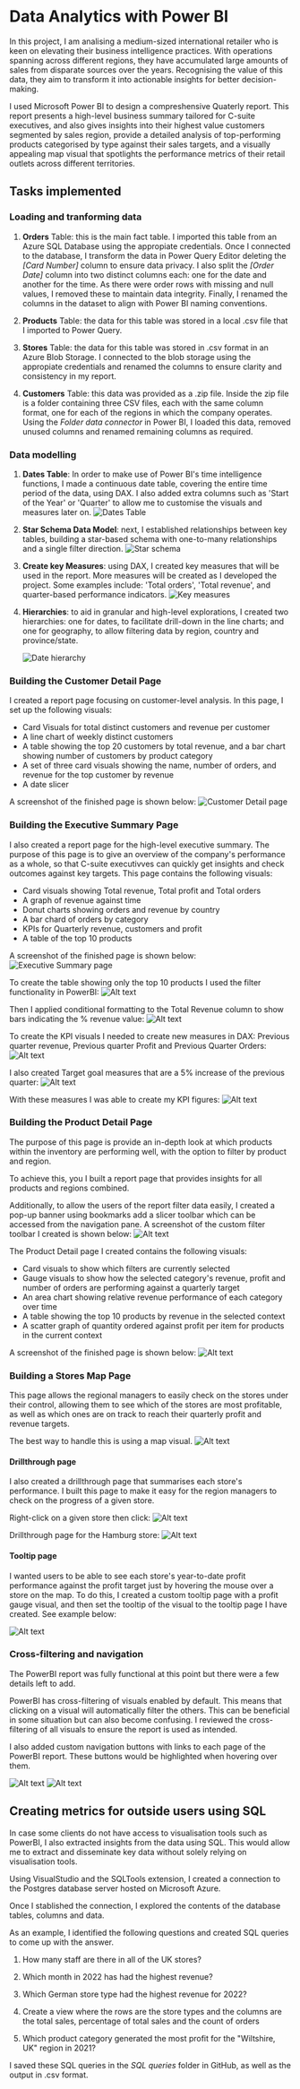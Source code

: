 # Data Analytics with Power BI 

In this project, I am analising a medium-sized international retailer who is keen on elevating their business intelligence practices. With operations spanning across different regions, they have accumulated large amounts of sales from disparate sources over the years. Recognising the value of this data, they aim to transform it into actionable insights for better decision-making.

I used Microsoft Power BI to design a compreshensive Quaterly report. This report presents a high-level business summary tailored for C-suite executives, and also gives insights into their highest value customers segmented by sales region, provide a detailed analysis of top-performing products categorised by type against their sales targets, and a visually appealing map visual that spotlights the performance metrics of their retail outlets across different territories.

## Tasks implemented

### Loading and tranforming data

1. **Orders** Table: this is the main fact table. I imported this table from an Azure SQL Database using the appropiate credentials. Once I connected to the database, I transform the data in Power Query Editor deleting the *[Card Number]* column to ensure data privacy. I also split the *[Order Date]* column into two distinct columns each: one for the date and another for the time. As there were order rows with missing and null values, I removed these to maintain data integrity. Finally, I renamed the columns in the dataset to align with Power BI naming conventions.

2. **Products** Table: the data for this table was stored in a local .csv file that I imported to Power Query. 

3. **Stores** Table: the data for this table was stored in .csv format in an Azure Blob Storage. I connected to the blob storage using the appropiate credentials and renamed the columns to ensure clarity and consistency in my report.

4. **Customers** Table: this data was provided as a .zip file. Inside the zip file is a folder containing three CSV files, each with the same column format, one for each of the regions in which the company operates. Using the *Folder data connector* in Power BI, I loaded this data, removed unused columns and renamed remaining columns as required.

### Data modelling

1. **Dates Table**: In order to make use of Power BI's time intelligence functions, I made a continuous date table, covering the entire time period of the data, using DAX. I also added extra columns such as 'Start of the Year' or 'Quarter' to allow me to customise the visuals and measures later on.
![Dates Table](https://github.com/DGValero/data-analytics-power-bi-report577/blob/main/Screenshots/1%20-%20Dates%20Table.png?raw=true)

2. **Star Schema Data Model**: next, I established relationships between key tables, building a star-based schema with one-to-many relationships and a single filter direction.
![Star schema](https://github.com/DGValero/data-analytics-power-bi-report577/blob/main/Screenshots/2%20-%20Star%20schema.png?raw=true)

3. **Create key Measures**: using DAX, I created key measures that will be used in the report. More measures will be created as I developed the project. Some examples include: 'Total orders', 'Total revenue', and quarter-based performance indicators.
![Key measures](https://github.com/DGValero/data-analytics-power-bi-report577/blob/main/Screenshots/3%20-%20Measures.png?raw=true)

4. **Hierarchies**: to aid in granular and high-level explorations, I created two hierarchies: one for dates, to facilitate drill-down in the line charts; and one for geography, to allow filtering data by region, country and province/state. 

    ![Date hierarchy](https://github.com/DGValero/data-analytics-power-bi-report577/blob/main/Screenshots/4%20-%20Date%20hierarchy.png?raw=true)

### Building the Customer Detail Page

I created a report page focusing on customer-level analysis. In this page, I set up the following visuals:
- Card Visuals for total distinct customers and revenue per customer
- A line chart of weekly distinct customers
- A table showing the top 20 customers by total revenue, and a bar chart showing number of customers by product category
- A set of three card visuals showing the name, number of orders, and revenue for the top customer by revenue
- A date slicer

A screenshot of the finished page is shown below:
![Customer Detail page](https://github.com/DGValero/data-analytics-power-bi-report577/blob/main/Screenshots/5%20-%20Customer%20Detail%20page.png?raw=true)

### Building the Executive Summary Page

I also created a report page for the high-level executive summary. The purpose of this page is to give an overview of the company's performance as a whole, so that C-suite executivves can quickly get insights and check outcomes against key targets.
This page contains the following visuals:
- Card visuals showing Total revenue, Total profit and Total orders
- A graph of revenue against time
- Donut charts showing orders and revenue by country
- A bar chard of orders by category
- KPIs for Quarterly revenue, customers and profit
- A table of the top 10 products

A screenshot of the finished page is shown below:
![Executive Summary page](https://github.com/DGValero/data-analytics-power-bi-report577/blob/main/Screenshots/6%20-%20Executive%20summary.png?raw=true)

To create the table showing only the top 10 products I used the filter functionality in PowerBI:
![Alt text](https://github.com/DGValero/data-analytics-power-bi-report577/blob/main/Screenshots/6.1%20-%20Filtering%20top%20products.png?raw=true)

Then I applied conditional formatting to the Total Revenue column to show bars indicating the % revenue value:
![Alt text](https://github.com/DGValero/data-analytics-power-bi-report577/blob/main/Screenshots/6.2%20Conditional%20formatting%20on%20table.png?raw=true)

To create the KPI visuals I needed to create new measures in DAX: Previous quarter revenue, Previous quarter Profit and Previous Quarter Orders:
![Alt text](https://github.com/DGValero/data-analytics-power-bi-report577/blob/main/Screenshots/6.3%20DAX%20for%20previous%20quarter.png?raw=true)

I also created Target goal measures that are a 5% increase of the previous quarter:
![Alt text](https://github.com/DGValero/data-analytics-power-bi-report577/blob/main/Screenshots/6.4%20DAX%20Target%20revenue.png?raw=true)

With these measures I was able to create my KPI figures:
![Alt text](https://github.com/DGValero/data-analytics-power-bi-report577/blob/main/Screenshots/6.5%20KPI%20visual.png?raw=true)

### Building the Product Detail Page

The purpose of this page is provide an in-depth look at which products within the inventory are performing well, with the option to filter by product and region.

To achieve this, you I built a report page that provides insights for all products and regions combined. 

Additionally, to allow the users of the report filter data easily, I created a pop-up banner using bookmarks add a slicer toolbar which can be accessed from the navigation pane. A screenshot of the custom filter toolbar I created is shown below:
![Alt text](https://github.com/DGValero/data-analytics-power-bi-report577/blob/main/Screenshots/7.1%20Product%20detail.png?raw=true)

The Product Detail page I created contains the following visuals:
- Card visuals to show which filters are currently selected
- Gauge visuals to show how the selected category's revenue, profit and number of orders are performing against a quarterly target
- An area chart showing relative revenue performance of each category over time
- A table showing the top 10 products by revenue in the selected context
- A scatter graph of quantity ordered against profit per item for products in the current context

A screenshot of the finished page is shown below:
![Alt text](https://github.com/DGValero/data-analytics-power-bi-report577/blob/main/Screenshots/7%20-%20Product%20detail.png?raw=true)

### Building a Stores Map Page

This page allows the regional managers to easily check on the stores under their control, allowing them to see which of the stores are most profitable, as well as which ones are on track to reach their quarterly profit and revenue targets.

The best way to handle this is using a map visual.
![Alt text](https://github.com/DGValero/data-analytics-power-bi-report577/blob/main/Screenshots/8.%20Stores%20map.png?raw=true)

#### Drillthrough page

I also created a drillthrough page that summarises each store's performance. I built this page to make it easy for the region managers to check on the progress of a given store. 

Right-click on a given store then click:
![Alt text](https://github.com/DGValero/data-analytics-power-bi-report577/blob/main/Screenshots/8.1%20Drillthrough.png?raw=true)

Drillthrough page for the Hamburg store:
![Alt text](https://github.com/DGValero/data-analytics-power-bi-report577/blob/main/Screenshots/8.2%20Drillthrough%20page.png?raw=true)

#### Tooltip page

I wanted users to be able to see each store's year-to-date profit performance against the profit target just by hovering the mouse over a store on the map. To do this, I created a custom tooltip page with a profit gauge visual, and then set the tooltip of the visual to the tooltip page I have created. See example below:

![Alt text](https://github.com/DGValero/data-analytics-power-bi-report577/blob/main/Screenshots/8.3%20Tooltip.png?raw=true)

### Cross-filtering and navigation

The PowerBI report was fully functional at this point but there were a few details left to add. 

PowerBI has cross-filtering of visuals enabled by default. This means that clicking on a visual will automatically filter the others. This can be beneficial in some situation but can also become confusing. I reviewed the cross-filtering of all visuals to ensure the report is used as intended.

I also added custom navigation buttons with links to each page of the PowerBI report. These buttons would be highlighted when hovering over them.

![Alt text](https://github.com/DGValero/data-analytics-power-bi-report577/blob/main/Screenshots/9.%20Navigation.png?raw=true)
![Alt text](https://github.com/DGValero/data-analytics-power-bi-report577/blob/main/Screenshots/9.1%20Navigation.png?raw=true)

## Creating metrics for outside users using SQL

In case some clients do not have access to visualisation tools such as PowerBI, I also extracted insights from the data using SQL. This would allow me to extract and disseminate key data without solely relying on visualisation tools.

Using VisualStudio and the SQLTools extension, I created a connection to the Postgres database server hosted on Microsoft Azure.

Once I stablished the connection, I explored the contents of the database tables, columns and data.

As an example, I identified the following questions and created SQL queries to come up with the answer.

1. How many staff are there in all of the UK stores?

2. Which month in 2022 has had the highest revenue?

3. Which German store type had the highest revenue for 2022?

4. Create a view where the rows are the store types and the columns are the total sales, percentage of total sales and the count of orders

5. Which product category generated the most profit for the "Wiltshire, UK" region in 2021?

I saved these SQL queries in the *SQL queries* folder in GitHub, as well as the output in .csv format.